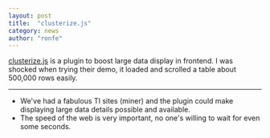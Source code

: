 ```yaml
---
layout: post
title:  "clusterize.js"
category: news
author: "ronfe"
---
```


[clusterize.js](http://nexts.github.io/Clusterize.js/ ) is a plugin to boost large data display in frontend. I was shocked when trying their demo, it loaded and scrolled a table about 500,000 rows easily.

---
* We've had a fabulous TI sites (miner) and the plugin could make displaying large data details possible and available.
* The speed of the web is very important, no one's willing to wait for even some seconds.
